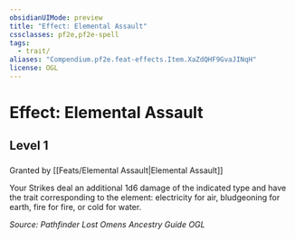 ```yaml
---
obsidianUIMode: preview
title: "Effect: Elemental Assault"
cssclasses: pf2e,pf2e-spell
tags:
  - trait/
aliases: "Compendium.pf2e.feat-effects.Item.XaZdQHF9GvaJINqH"
license: OGL
---
```

# Effect: Elemental Assault
## Level 1
### 






Granted by [[Feats/Elemental Assault|Elemental Assault]]

Your Strikes deal an additional 1d6 damage of the indicated type and have the trait corresponding to the element: electricity for air, bludgeoning for earth, fire for fire, or cold for water.

*Source: Pathfinder Lost Omens Ancestry Guide*
*OGL*